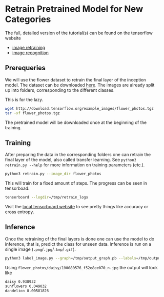 # Retrain Pretrained Model for New Categories

The full, detailed version of the tutorial(s) can be found on the tensorflow website
- [image retraining](https://www.tensorflow.org/tutorials/image_retraining)
- [image recognition](https://www.tensorflow.org/tutorials/image_recognition)

## Prerequeries

We will use the flower dataset to retrain the final layer of the inception model.
The dataset can be downloaded [here](http://download.tensorflow.org/example_images/flower_photos.tgz).
The images are already split up into folders, corresponding to the different classes.

This is for the lazy.
```bash
wget http://download.tensorflow.org/example_images/flower_photos.tgz
tar -xf flower_photos.tgz
```

The pretrained model will be downloaded once at the beginning of the training.

## Training

After preparing the data in the corresponding folders one can retrain the final layer of the model, also called transfer learning.
See `python3 retrain.py --help` for more information on training parameters (etc.).

```bash
python3 retrain.py --image_dir flower_photos
```

This will train for a fixed amount of steps. The progress can be seen in tensorboad.

```bash
tensorboard --logdir=/tmp/retrain_logs
```

Visit the [local tensorboard website](http://localhost:6006/) to see pretty things like accuracy or cross entropy.

## Inference

Once the retraining of the final layers is done one can use the model to do inference, that is, predict the class for unseen data.
Inference is run on a single image (`.png`/`.jpg`/`.bmp`/`.gif`).

```bash
python3 label_image.py --graph=/tmp/output_graph.pb --labels=/tmp/output_labels.txt --output_layer=final_result:0 --input_layer=Mul:0 --image=/FULL/PATH/TO/IMAGE.jpg
```

Using `flower_photos/daisy/100080576_f52e8ee070_n.jpg` the output will look like

```bash
daisy 0.938932
sunflowers 0.049032
dandelion 0.00581826
```
